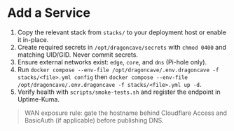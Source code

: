 # Add a Service

1. Copy the relevant stack from `stacks/` to your deployment host or enable it in-place.
2. Create required secrets in `/opt/dragoncave/secrets` with `chmod 0400` and matching UID/GID. Never commit secrets.
3. Ensure external networks exist: `edge`, `core`, and `dns` (Pi-hole only).
4. Run `docker compose --env-file /opt/dragoncave/.env.dragoncave -f stacks/<file>.yml config` then `docker compose --env-file /opt/dragoncave/.env.dragoncave -f stacks/<file>.yml up -d`.
5. Verify health with `scripts/smoke-tests.sh` and register the endpoint in Uptime-Kuma.

> WAN exposure rule: gate the hostname behind Cloudflare Access and BasicAuth (if applicable) before publishing DNS.
